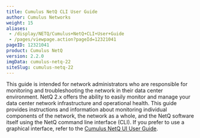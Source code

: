 ```yaml
---
title: Cumulus NetQ CLI User Guide
author: Cumulus Networks
weight: 15
aliases:
 - /display/NETQ/Cumulus+NetQ+CLI+User+Guide
 - /pages/viewpage.action?pageId=12321041
pageID: 12321041
product: Cumulus NetQ
version: 2.2.0
imgData: cumulus-netq-22
siteSlug: cumulus-netq-22
---
```

This guide is intended for network administrators who are responsible
for monitoring and troubleshooting the network in their data center
environment. NetQ 2.x offers the ability to easily monitor and manage
your data center network infrastructure and operational health. This
guide provides instructions and information about monitoring individual
components of the network, the network as a whole, and the NetQ software
itself using the NetQ command line interface (CLI). If you prefer to use
a graphical interface, refer to the [Cumulus NetQ UI User
Guide](/cumulus-netq/Cumulus-NetQ-UI-User-Guide/).
